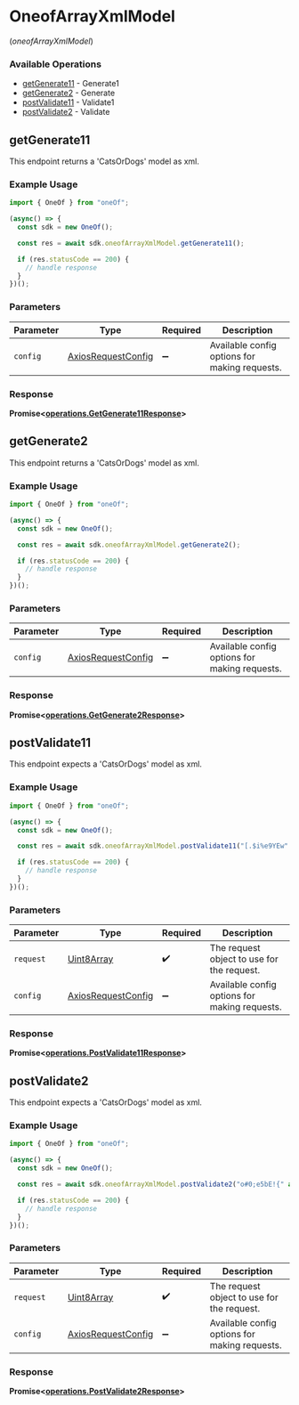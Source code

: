 # OneofArrayXmlModel
(*oneofArrayXmlModel*)

### Available Operations

* [getGenerate11](#getgenerate11) - Generate1
* [getGenerate2](#getgenerate2) - Generate
* [postValidate11](#postvalidate11) - Validate1
* [postValidate2](#postvalidate2) - Validate

## getGenerate11

This endpoint returns a 'CatsOrDogs' model as xml.

### Example Usage

```typescript
import { OneOf } from "oneOf";

(async() => {
  const sdk = new OneOf();

  const res = await sdk.oneofArrayXmlModel.getGenerate11();

  if (res.statusCode == 200) {
    // handle response
  }
})();
```

### Parameters

| Parameter                                                    | Type                                                         | Required                                                     | Description                                                  |
| ------------------------------------------------------------ | ------------------------------------------------------------ | ------------------------------------------------------------ | ------------------------------------------------------------ |
| `config`                                                     | [AxiosRequestConfig](https://axios-http.com/docs/req_config) | :heavy_minus_sign:                                           | Available config options for making requests.                |


### Response

**Promise<[operations.GetGenerate11Response](../../models/operations/getgenerate11response.md)>**


## getGenerate2

This endpoint returns a 'CatsOrDogs' model as xml.

### Example Usage

```typescript
import { OneOf } from "oneOf";

(async() => {
  const sdk = new OneOf();

  const res = await sdk.oneofArrayXmlModel.getGenerate2();

  if (res.statusCode == 200) {
    // handle response
  }
})();
```

### Parameters

| Parameter                                                    | Type                                                         | Required                                                     | Description                                                  |
| ------------------------------------------------------------ | ------------------------------------------------------------ | ------------------------------------------------------------ | ------------------------------------------------------------ |
| `config`                                                     | [AxiosRequestConfig](https://axios-http.com/docs/req_config) | :heavy_minus_sign:                                           | Available config options for making requests.                |


### Response

**Promise<[operations.GetGenerate2Response](../../models/operations/getgenerate2response.md)>**


## postValidate11

This endpoint expects a 'CatsOrDogs' model as xml.

### Example Usage

```typescript
import { OneOf } from "oneOf";

(async() => {
  const sdk = new OneOf();

  const res = await sdk.oneofArrayXmlModel.postValidate11("[.$i%e9YEw" as bytes <<<>>>);

  if (res.statusCode == 200) {
    // handle response
  }
})();
```

### Parameters

| Parameter                                                    | Type                                                         | Required                                                     | Description                                                  |
| ------------------------------------------------------------ | ------------------------------------------------------------ | ------------------------------------------------------------ | ------------------------------------------------------------ |
| `request`                                                    | [Uint8Array](../../models//.md)                              | :heavy_check_mark:                                           | The request object to use for the request.                   |
| `config`                                                     | [AxiosRequestConfig](https://axios-http.com/docs/req_config) | :heavy_minus_sign:                                           | Available config options for making requests.                |


### Response

**Promise<[operations.PostValidate11Response](../../models/operations/postvalidate11response.md)>**


## postValidate2

This endpoint expects a 'CatsOrDogs' model as xml.

### Example Usage

```typescript
import { OneOf } from "oneOf";

(async() => {
  const sdk = new OneOf();

  const res = await sdk.oneofArrayXmlModel.postValidate2("o#0;e5bE!{" as bytes <<<>>>);

  if (res.statusCode == 200) {
    // handle response
  }
})();
```

### Parameters

| Parameter                                                    | Type                                                         | Required                                                     | Description                                                  |
| ------------------------------------------------------------ | ------------------------------------------------------------ | ------------------------------------------------------------ | ------------------------------------------------------------ |
| `request`                                                    | [Uint8Array](../../models//.md)                              | :heavy_check_mark:                                           | The request object to use for the request.                   |
| `config`                                                     | [AxiosRequestConfig](https://axios-http.com/docs/req_config) | :heavy_minus_sign:                                           | Available config options for making requests.                |


### Response

**Promise<[operations.PostValidate2Response](../../models/operations/postvalidate2response.md)>**

